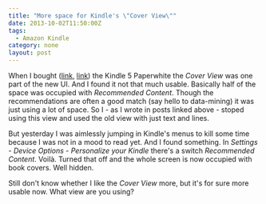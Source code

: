 ```yaml
---
title: "More space for Kindle's \"Cover View\""
date: 2013-10-02T11:50:00Z
tags:
  - Amazon Kindle
category: none
layout: post
---
```

When I bought (<a href="{{ site.url }}{% post_url 2012-11-06-233049-kindle-5-paperwhite-2nd-round %}">link</a>, <a href="{{ site.url }}{% post_url 2012-10-17-233024-kindle-5-paperwhite-review %}">link</a>) the Kindle 5 Paperwhite the _Cover View_ was one part of the new UI. And I found it not that much usable. Basically half of the space was occupied with _Recommended Content_. Though the recommendations are often a good match (say hello to data-mining) it was just using a lot of space. So I - as I wrote in posts linked above - stoped using this view and used the old view with just text and lines.

<!-- excerpt -->

But yesterday I was aimlessly jumping in Kindle's menus to kill some time because I was not in a mood to read yet. And I found something. In _Settings_ - _Device Options_ - _Personalize your Kindle_ there's a switch _Recommended Content_. Voilà. Turned that off and the whole screen is now occupied with book covers. Well hidden.

Still don't know whether I like the _Cover View_ more, but it's for sure more usable now. What view are you using?   